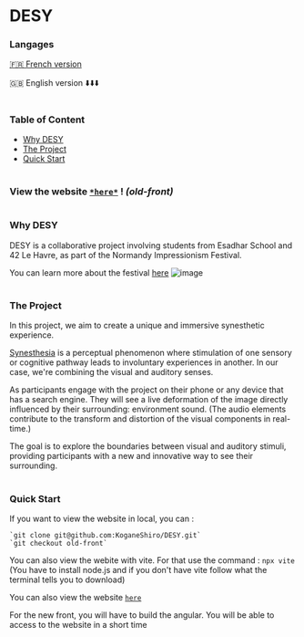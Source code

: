 # DESY

### Langages
[🇫🇷 French version](https://github.com/KoganeShiro/DESY/blob/main/README%20(fr).md)

🇬🇧 English version ⬇️⬇️⬇️

#

### Table of Content
- [Why DESY](#why-desy)
- [The Project](#the-project)
- [Quick Start](#quick-start)

#
### View the website [`*here*`](https://koganeshiro.github.io/DESY/index.html) ! *(old-front)*
#

### Why DESY

DESY is a collaborative project involving students from Esadhar School and 42 Le Havre, as part of the Normandy Impressionism Festival.

You can learn more about the festival [here](https://www.normandie-impressionniste.fr/en)
![image](https://github.com/KoganeShiro/desy/assets/126095786/c3f5f0df-1095-4d5a-93fe-ec71be1ea26e)

#
### The Project
In this project, we aim to create a unique and immersive synesthetic experience.

[Synesthesia](https://en.wikipedia.org/wiki/Synesthesia) is a perceptual phenomenon where stimulation of one sensory or cognitive pathway leads to involuntary experiences in another. In our case, we're combining the visual and auditory senses.

As participants engage with the project on their phone or any device that has a search engine.
They will see a live deformation of the image directly influenced by their surrounding: environment sound. (The audio elements contribute to the transform and distortion of the visual components in real-time.)
<!--
image or video
-->
The goal is to explore the boundaries between visual and auditory stimuli, providing participants with a new and innovative way to see their surrounding.

#

### Quick Start
If you want to view the website in local, you can :

    `git clone git@github.com:KoganeShiro/DESY.git`
    `git checkout old-front`

<!--
  open the directory in VSC (VSCodium or VSCode)
  Install the Live Server extension and go to `index.html` and click to `Go Live`

  If you are using Vim (or any other IDE) you can open the directory and open the terminal and write
  
    `python3 -m http.server`
-->
You can also view the webite with vite. For that use the command :
		`npx vite`
(You have to install node.js and if you don't have vite follow what the terminal tells you to download)

You can also view the website [`here`](https://koganeshiro.github.io/DESY/index.html)


For the new front, you will have to build the angular. You will be able to access to the website in a short time


